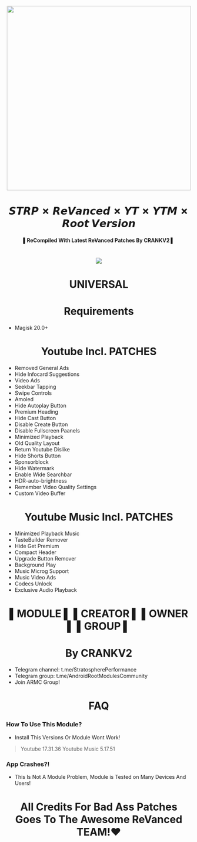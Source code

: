 <p align="center"><a href="https://t.me/AndroidRootModulesCommunity"><img src="https://i.imgur.com/MtXcp7r.png" width="500"></a></p>  
 <h1 align="center"><b> 𝙎𝙏𝙍𝙋 ✗ 𝙍𝙚𝙑𝙖𝙣𝙘𝙚𝙙 ✗ 𝙔𝙏 ✗ 𝙔𝙏𝙈 ✗ 𝙍𝙤𝙤𝙩 𝙑𝙚𝙧𝙨𝙞𝙤𝙣 </b></h1> 
 <h4 align="center">▌ReCompiled With Latest ReVanced Patches By CRANKV2 ▌</h4>

 <h1 align="center"><b><a href="https://t.me/AndroidRootModulesCommunity"><img src="https://img.shields.io/badge/Join-Telegram%20Channel-red.svg?logo=Telegram"></a></b></h1>

<h1 align="center"><b> UNIVERSAL </b></h1> 
<h1 align="center"><b>Requirements</b></h1>

- Magisk 20.0+

<h1 align="center"><b>Youtube Incl. PATCHES</b></h1>

- Removed General Ads 
- Hide Infocard Suggestions 
- Video Ads 
- Seekbar Tapping 
- Swipe Controls 
- Amoled 
- Hide Autoplay Button 
- Premium Heading 
- Hide Cast Button 
- Disable Create Button 
- Disable Fullscreen Paanels 
- Minimized Playback 
- Old Quality Layout 
- Return Youtube Dislike 
- Hide Shorts Button 
- Sponsorblock 
- Hide Watermark 
- Enable Wide Searchbar 
- HDR-auto-brightness 
- Remember Video Quality 
Settings 
- Custom Video Buffer 

<h1 align="center"><b>Youtube Music Incl. PATCHES</b></h1>

- Minimized Playback Music
- TasteBuilder Remover
- Hide Get Premium
- Compact Header
- Upgrade Button Remover
- Background Play
- Music Microg Support
- Music Video Ads
- Codecs Unlock
- Exclusive Audio Playback

<h1 align="center"><b> ▌MODULE ▌ ▌CREATOR ▌ ▌OWNER ▌ ▌GROUP ▌</b></h1>

<h1 align="center"><b> By CRANKV2</b></h1>

- Telegram channel: t.me/StratospherePerformance
- Telegram group: t.me/AndroidRootModulesCommunity
- Join ARMC Group!

<h1 align="center"><b> FAQ </b></h1>

### How To Use This Module?
- Install This Versions Or Module Wont Work!
> Youtube 17.31.36
> Youtube Music 5.17.51

### App Crashes?!
- This Is Not A Module Problem, Module is Tested on Many Devices And Users!

<h1 align="center"><b> All Credits For Bad Ass Patches Goes To The Awesome  ReVanced TEAM!❤️ </b></h1>


